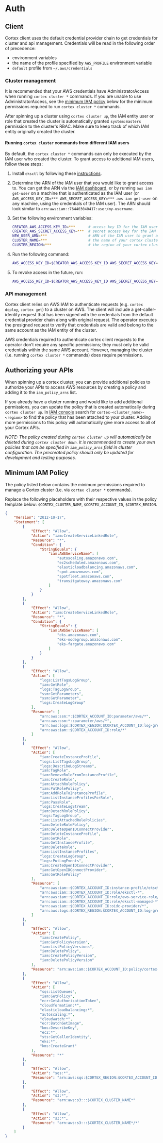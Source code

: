 # Auth

## Client

Cortex client uses the default credential provider chain to get credentials for cluster and api management. Credentials will be read in the following order of precedence:

- environment variables
- the name of the profile specified by `AWS_PROFILE` environment variable
- `default` profile from `~/.aws/credentials`

### Cluster management

It is recommended that your AWS credentials have AdministratorAccess when running `cortex cluster *` commands. If you are unable to use AdministratorAccess, see the [minimum IAM policy](#minimum-iam-policy) below for the minimum permissions required to run `cortex cluster *` commands.

After spinning up a cluster using `cortex cluster up`, the IAM entity user or role that created the cluster is automatically granted `system:masters` permission to the cluster's RBAC. Make sure to keep track of which IAM entity originally created the cluster.

#### Running `cortex cluster` commands from different IAM users

By default, the `cortex cluster *` commands can only be executed by the IAM user who created the cluster. To grant access to additional IAM users, follow these steps:

1. Install `eksctl` by following these [instructions](https://eksctl.io/introduction/#installation).

1. Determine the ARN of the IAM user that you would like to grant access to. You can get the ARN via the [IAM dashboard](https://console.aws.amazon.com/iam/home#/users), or by running `aws iam get-user` on a machine that is authenticated as the IAM user (or `AWS_ACCESS_KEY_ID=*** AWS_SECRET_ACCESS_KEY=*** aws iam get-user` on any machine, using the credentials of the IAM user). The ARN should look similar to `arn:aws:iam::764403040417:user/my-username`.

1. Set the following environment variables:

    ```bash
    CREATOR_AWS_ACCESS_KEY_ID=***      # access key ID for the IAM user that created the cluster
    CREATOR_AWS_SECRET_ACCESS_KEY=***  # secret access key for the IAM user that created the cluster
    NEW_USER_ARN=***                   # ARN of the IAM user to grant access to
    CLUSTER_NAME=***                   # the name of your cortex cluster (will be "cortex" unless you specified a different name in your cluster configuration file)
    CLUSTER_REGION=***                 # the region of your cortex cluster
    ```

1. Run the following command:

    ```bash
    AWS_ACCESS_KEY_ID=$CREATOR_AWS_ACCESS_KEY_ID AWS_SECRET_ACCESS_KEY=$CREATOR_AWS_SECRET_ACCESS_KEY eksctl create iamidentitymapping --region $CLUSTER_REGION --cluster $CLUSTER_NAME --arn $NEW_USER_ARN --group system:masters --username $NEW_USER_ARN
    ```

1. To revoke access in the future, run:

    ```bash
    AWS_ACCESS_KEY_ID=$CREATOR_AWS_ACCESS_KEY_ID AWS_SECRET_ACCESS_KEY=$CREATOR_AWS_SECRET_ACCESS_KEY eksctl delete iamidentitymapping --region $CLUSTER_REGION --cluster $CLUSTER_NAME --arn $NEW_USER_ARN --all
    ```

### API management

Cortex client relies on AWS IAM to authenticate requests (e.g. `cortex deploy`, `cortex get`) to a cluster on AWS. The client will include a get-caller-identity request that has been signed with the credentials from the default credential provider chain along with original request. The operator executes the presigned request to verify that credentials are valid and belong to the same account as the IAM entity of the cluster.

AWS credentials required to authenticate cortex client requests to the operator don't require any specific permissions; they must only be valid credentials within the same AWS account. However, managing the cluster (i.e. running `cortex cluster *` commands) does require permissions.

## Authorizing your APIs

When spinning up a cortex cluster, you can provide additional policies to authorize your APIs to access AWS resources by creating a policy and adding it to the `iam_policy_arns` list.

If you already have a cluster running and would like to add additional permissions, you can update the policy that is created automatically during `cortex cluster up`. In [IAM console](https://console.aws.amazon.com/iam/home?policies#/policies) search for `cortex-<cluster_name>-<region>` to find the policy that has been attached to your cluster. Adding more permissions to this policy will automatically give more access to all of your Cortex APIs.

_NOTE: The policy created during `cortex cluster up` will automatically be deleted during `cortex cluster down`. It is recommended to create your own policies that can be specified in `iam_policy_arns` field in cluster configuration. The precreated policy should only be updated for development and testing purposes._

## Minimum IAM Policy

The policy listed below contains the minimum permissions required to manage a Cortex cluster (i.e. via `cortex cluster *` commands).

Replace the following placeholders with their respective values in the policy template below: `$CORTEX_CLUSTER_NAME`, `$CORTEX_ACCOUNT_ID`, `$CORTEX_REGION`.

```json
{
    "Version": "2012-10-17",
    "Statement": [
        {
            "Effect": "Allow",
            "Action": "iam:CreateServiceLinkedRole",
            "Resource": "*",
            "Condition": {
                "StringEquals": {
                    "iam:AWSServiceName": [
                        "autoscaling.amazonaws.com",
                        "ec2scheduled.amazonaws.com",
                        "elasticloadbalancing.amazonaws.com",
                        "spot.amazonaws.com",
                        "spotfleet.amazonaws.com",
                        "transitgateway.amazonaws.com"
                    ]
                }
            }
        },
        {
            "Effect": "Allow",
            "Action": "iam:CreateServiceLinkedRole",
            "Resource": "*",
            "Condition": {
                "StringEquals": {
                    "iam:AWSServiceName": [
                        "eks.amazonaws.com",
                        "eks-nodegroup.amazonaws.com",
                        "eks-fargate.amazonaws.com"
                    ]
                }
            }
        },
        {
            "Effect": "Allow",
            "Action": [
                "logs:ListTagsLogGroup",
                "iam:GetRole",
                "logs:TagLogGroup",
                "ssm:GetParameters",
                "ssm:GetParameter",
                "logs:CreateLogGroup"
            ],
            "Resource": [
                "arn:aws:ssm:*:$CORTEX_ACCOUNT_ID:parameter/aws/*",
                "arn:aws:ssm:*::parameter/aws/*",
                "arn:aws:logs:$CORTEX_REGION:$CORTEX_ACCOUNT_ID:log-group:$CORTEX_CLUSTER_NAME",
                "arn:aws:iam::$CORTEX_ACCOUNT_ID:role/*"
            ]
        },
        {
            "Effect": "Allow",
            "Action": [
                "iam:CreateInstanceProfile",
                "logs:ListTagsLogGroup",
                "logs:DescribeLogStreams",
                "iam:TagRole",
                "iam:RemoveRoleFromInstanceProfile",
                "iam:CreateRole",
                "iam:AttachRolePolicy",
                "iam:PutRolePolicy",
                "iam:AddRoleToInstanceProfile",
                "iam:ListInstanceProfilesForRole",
                "iam:PassRole",
                "logs:CreateLogStream",
                "iam:DetachRolePolicy",
                "logs:TagLogGroup",
                "iam:ListAttachedRolePolicies",
                "iam:DeleteRolePolicy",
                "iam:DeleteOpenIDConnectProvider",
                "iam:DeleteInstanceProfile",
                "iam:GetRole",
                "iam:GetInstanceProfile",
                "iam:DeleteRole",
                "iam:ListInstanceProfiles",
                "logs:CreateLogGroup",
                "logs:PutLogEvents",
                "iam:CreateOpenIDConnectProvider",
                "iam:GetOpenIDConnectProvider",
                "iam:GetRolePolicy"
            ],
            "Resource": [
                "arn:aws:iam::$CORTEX_ACCOUNT_ID:instance-profile/eksctl-*",
                "arn:aws:iam::$CORTEX_ACCOUNT_ID:role/eksctl-*",
                "arn:aws:iam::$CORTEX_ACCOUNT_ID:role/aws-service-role/eks-nodegroup.amazonaws.com/AWSServiceRoleForAmazonEKSNodegroup",
                "arn:aws:iam::$CORTEX_ACCOUNT_ID:role/eksctl-managed-*",
                "arn:aws:iam::$CORTEX_ACCOUNT_ID:oidc-provider/*",
                "arn:aws:logs:$CORTEX_REGION:$CORTEX_ACCOUNT_ID:log-group:$CORTEX_CLUSTER_NAME:*"
            ]
        },
        {
            "Effect": "Allow",
            "Action": [
                "iam:CreatePolicy",
                "iam:GetPolicyVersion",
                "iam:ListPolicyVersions",
                "iam:DeletePolicy",
                "iam:CreatePolicyVersion",
                "iam:DeletePolicyVersion"
            ],
            "Resource": "arn:aws:iam::$CORTEX_ACCOUNT_ID:policy/cortex-*"
        },
        {
            "Effect": "Allow",
            "Action": [
                "sqs:ListQueues",
                "iam:GetPolicy",
                "ecr:GetAuthorizationToken",
                "cloudformation:*",
                "elasticloadbalancing:*",
                "autoscaling:*",
                "cloudwatch:*",
                "ecr:BatchGetImage",
                "kms:DescribeKey",
                "ec2:*",
                "sts:GetCallerIdentity",
                "eks:*",
                "kms:CreateGrant"
            ],
            "Resource": "*"
        },
        {
            "Effect": "Allow",
            "Action": "sqs:*",
            "Resource": "arn:aws:sqs:$CORTEX_REGION:$CORTEX_ACCOUNT_ID:cx-*"
        },
        {
            "Effect": "Allow",
            "Action": "s3:*",
            "Resource": "arn:aws:s3:::$CORTEX_CLUSTER_NAME*"
        },
        {
            "Effect": "Allow",
            "Action": "s3:*",
            "Resource": "arn:aws:s3:::$CORTEX_CLUSTER_NAME*/*"
        }
    ]
}
```
